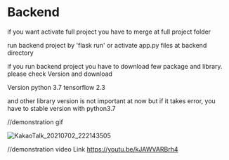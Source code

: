 # Backend
if you want activate full project you have to merge at full project folder

run backend project by 'flask run' or activate app.py files at backend directory

if you run backend project you have to download few package and library.
please check Version and download

Version
python 3.7
tensorflow 2.3

and other library version is not important at now but if it takes error, you have to stable version with python3.7



//demonstration gif

![KakaoTalk_20210702_222143505](https://user-images.githubusercontent.com/83595905/124281098-5a2d0d00-db84-11eb-87a7-5c7717e8ca15.gif)

//demonstration video Link
https://youtu.be/kJAWVARBrh4
